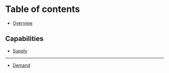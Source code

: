 # Table of contents

* [Overview](README.md)

## Capabilities

* [Supply](capabilities/supply.md)

***

* [Demand](demand.md)
